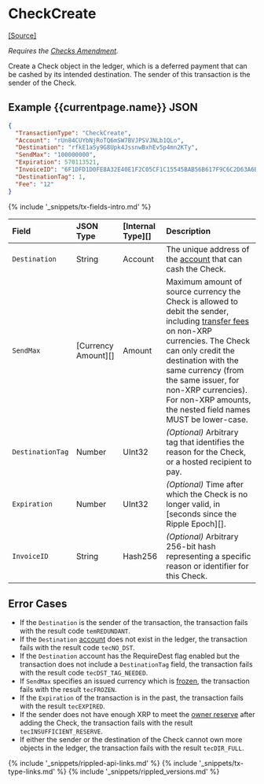 # CheckCreate
[[Source]<br>](https://github.com/ripple/rippled/blob/master/src/ripple/app/tx/impl/CreateCheck.cpp "Source") <!--{# TODO: change from develop to master when 0.90.0 is released #}-->

_Requires the [Checks Amendment](known-amendments.html#checks)._

Create a Check object in the ledger, which is a deferred payment that can be cashed by its intended destination. The sender of this transaction is the sender of the Check.

## Example {{currentpage.name}} JSON

```json
{
  "TransactionType": "CheckCreate",
  "Account": "rUn84CUYbNjRoTQ6mSW7BVJPSVJNLb1QLo",
  "Destination": "rfkE1aSy9G8Upk4JssnwBxhEv5p4mn2KTy",
  "SendMax": "100000000",
  "Expiration": 570113521,
  "InvoiceID": "6F1DFD1D0FE8A32E40E1F2C05CF1C15545BAB56B617F9C6C2D63A6B704BEF59B",
  "DestinationTag": 1,
  "Fee": "12"
}
```

{% include '_snippets/tx-fields-intro.md' %}
<!--{# fix md highlighting_ #}-->

| Field            | JSON Type           | [Internal Type][] | Description     |
|:-----------------|:--------------------|:------------------|:----------------|
| `Destination`    | String              | Account           | The unique address of the [account](accounts.html) that can cash the Check. |
| `SendMax`        | [Currency Amount][] | Amount            | Maximum amount of source currency the Check is allowed to debit the sender, including [transfer fees](transfer-fees.html) on non-XRP currencies. The Check can only credit the destination with the same currency (from the same issuer, for non-XRP currencies). For non-XRP amounts, the nested field names MUST be lower-case. |
| `DestinationTag` | Number              | UInt32            | _(Optional)_ Arbitrary tag that identifies the reason for the Check, or a hosted recipient to pay. |
| `Expiration`     | Number              | UInt32            | _(Optional)_ Time after which the Check is no longer valid, in [seconds since the Ripple Epoch][]. |
| `InvoiceID`      | String              | Hash256           | _(Optional)_ Arbitrary 256-bit hash representing a specific reason or identifier for this Check. |

## Error Cases

- If the `Destination` is the sender of the transaction, the transaction fails with the result code `temREDUNDANT`.
- If the `Destination` [account](accounts.html) does not exist in the ledger, the transaction fails with the result code `tecNO_DST`.
- If the `Destination` account has the RequireDest flag enabled but the transaction does not include a `DestinationTag` field, the transaction fails with the result code `tecDST_TAG_NEEDED`.
- If `SendMax` specifies an issued currency which is [frozen](freezes.html), the transaction fails with the result `tecFROZEN`.
- If the `Expiration` of the transaction is in the past, the transaction fails with the result `tecEXPIRED`.
- If the sender does not have enough XRP to meet the [owner reserve](reserves.html#owner-reserves) after adding the Check, the transaction fails with the result `tecINSUFFICIENT_RESERVE`.
- If either the sender or the destination of the Check cannot own more objects in the ledger, the transaction fails with the result `tecDIR_FULL`.

<!--{# common link defs #}-->
{% include '_snippets/rippled-api-links.md' %}
{% include '_snippets/tx-type-links.md' %}
{% include '_snippets/rippled_versions.md' %}
